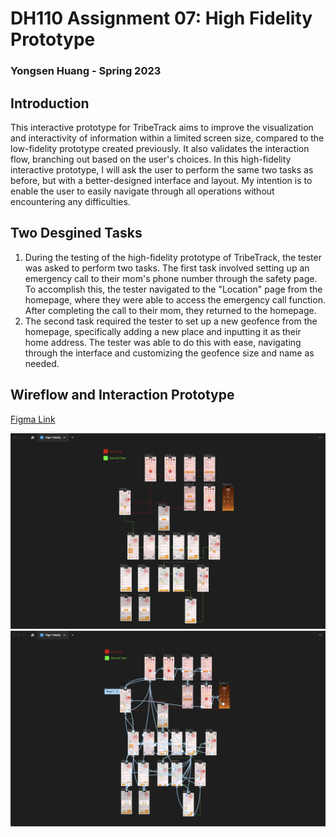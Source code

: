 # DH110 Assignment 07: High Fidelity Prototype
### Yongsen Huang - Spring 2023

## Introduction
This interactive prototype for TribeTrack aims to improve the visualization and interactivity of information within a limited screen size, compared to the low-fidelity prototype created previously. It also validates the interaction flow, branching out based on the user's choices. In this high-fidelity interactive prototype, I will ask the user to perform the same two tasks as before, but with a better-designed interface and layout. My intention is to enable the user to easily navigate through all operations without encountering any difficulties.

## Two Desgined Tasks
1. During the testing of the high-fidelity prototype of TribeTrack, the tester was asked to perform two tasks. The first task involved setting up an emergency call to their mom's phone number through the safety page. To accomplish this, the tester navigated to the "Location" page from the homepage, where they were able to access the emergency call function. After completing the call to their mom, they returned to the homepage.
2. The second task required the tester to set up a new geofence from the homepage, specifically adding a new place and inputting it as their home address. The tester was able to do this with ease, navigating through the interface and customizing the geofence size and name as needed.

## Wireflow and Interaction Prototype
[Figma Link](https://www.figma.com/file/LUVFanPDicMw6mCunnuDFt/High-Fidelity?type=design&node-id=0%3A1&t=jlLC4x4jRhguLyDq-1)

<img src="./wireflow.png">

<img src="./interaction.png">
